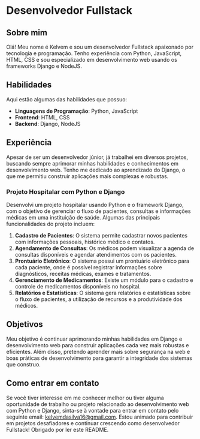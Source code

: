 #  Desenvolvedor Fullstack

## Sobre mim

Olá! Meu nome é Kelvem e sou um desenvolvedor Fullstack apaixonado por tecnologia e programação. Tenho experiência com Python, JavaScript, HTML, CSS e sou especializado em desenvolvimento web usando os frameworks Django e NodeJS.

## Habilidades

Aqui estão algumas das habilidades que possuo:

- **Linguagens de Programação**: Python, JavaScript
- **Frontend**: HTML, CSS
- **Backend**: Django, NodeJS

## Experiência

Apesar de ser um desenvolvedor júnior, já trabalhei em diversos projetos, buscando sempre aprimorar minhas habilidades e conhecimentos em desenvolvimento web. Tenho me dedicado ao aprendizado do Django, o que me permitiu construir aplicações mais complexas e robustas.

### Projeto Hospitalar com Python e Django

Desenvolvi um projeto hospitalar usando Python e o framework Django, com o objetivo de gerenciar o fluxo de pacientes, consultas e informações médicas em uma instituição de saúde. Algumas das principais funcionalidades do projeto incluem:

1. **Cadastro de Pacientes**: O sistema permite cadastrar novos pacientes com informações pessoais, histórico médico e contatos.
2. **Agendamento de Consultas**: Os médicos podem visualizar a agenda de consultas disponíveis e agendar atendimentos com os pacientes.
3. **Prontuário Eletrônico**: O sistema possui um prontuário eletrônico para cada paciente, onde é possível registrar informações sobre diagnósticos, receitas médicas, exames e tratamentos.
4. **Gerenciamento de Medicamentos**: Existe um módulo para o cadastro e controle de medicamentos disponíveis no hospital.
5. **Relatórios e Estatísticas**: O sistema gera relatórios e estatísticas sobre o fluxo de pacientes, a utilização de recursos e a produtividade dos médicos.

## Objetivos

Meu objetivo é continuar aprimorando minhas habilidades em Django e desenvolvimento web para construir aplicações cada vez mais robustas e eficientes. Além disso, pretendo aprender mais sobre segurança na web e boas práticas de desenvolvimento para garantir a integridade dos sistemas que construo.

## Como entrar em contato

Se você tiver interesse em me conhecer melhor ou tiver alguma oportunidade de trabalho ou projeto relacionado ao desenvolvimento web com Python e Django, sinta-se à vontade para entrar em contato pelo seguinte email: kelvemdasilva16@gmail.com. Estou animado para contribuir em projetos desafiadores e continuar crescendo como desenvolvedor Fullstack! Obrigado por ler este README.
